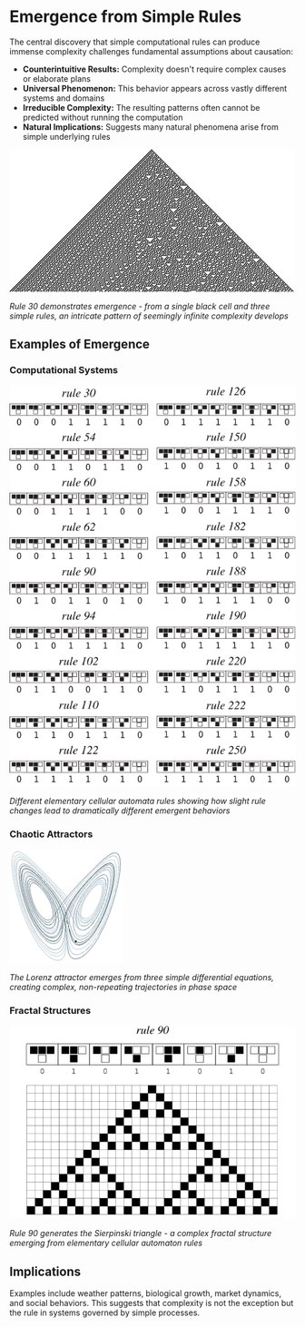 # Emergence from Simple Rules

The central discovery that simple computational rules can produce immense complexity challenges fundamental assumptions about causation:

- **Counterintuitive Results:** Complexity doesn't require complex causes or elaborate plans
- **Universal Phenomenon:** This behavior appears across vastly different systems and domains
- **Irreducible Complexity:** The resulting patterns often cannot be predicted without running the computation
- **Natural Implications:** Suggests many natural phenomena arise from simple underlying rules

![Rule 30 Complexity](images/cellular-automata/rule-30-evolution-250.jpg)

*Rule 30 demonstrates emergence - from a single black cell and three simple rules, an intricate pattern of seemingly infinite complexity develops*

## Examples of Emergence

### Computational Systems
![Elementary CA Rules](images/cellular-automata/elementary-ca-rules.svg)

*Different elementary cellular automata rules showing how slight rule changes lead to dramatically different emergent behaviors*

### Chaotic Attractors
![Lorenz Attractor](images/chaos/lorenz-attractor-animation.gif)

*The Lorenz attractor emerges from three simple differential equations, creating complex, non-repeating trajectories in phase space*

### Fractal Structures
![Sierpinski Triangle](images/fractals/rule-90-sierpinski.svg)

*Rule 90 generates the Sierpinski triangle - a complex fractal structure emerging from elementary cellular automaton rules*

## Implications

Examples include weather patterns, biological growth, market dynamics, and social behaviors. This suggests that complexity is not the exception but the rule in systems governed by simple processes.